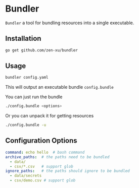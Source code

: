 # Bundler

`Bundler` a tool for bundling resources into a single executable.

## Installation

```bash
go get github.com/zen-xu/bundler
```

## Usage

```bash
bundler config.yaml
```

This will output an executable bundle `config.bundle`

You can just run the bundle

```bash
./config.bundle <options>
```

Or you can unpack it for getting resources

```bash
./config.bundle -u
```

## Configuration Options

```yaml
command: echo hello  # bash command
archive_paths:  # the paths need to be bundled
  - data/
  - csv/*.csv   # support glob
ignore_paths:   # the paths should ignore to be bundled
  - data/secrets
  - csv/demo.csv # support glob
```
